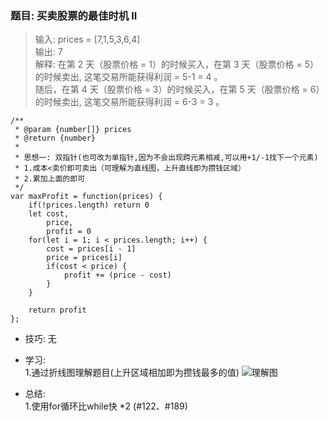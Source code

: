 
### 题目: 买卖股票的最佳时机 II
> 输入: prices = [7,1,5,3,6,4]  
> 输出: 7  
> 解释: 在第 2 天（股票价格 = 1）的时候买入，在第 3 天（股票价格 = 5）的时候卖出, 这笔交易所能获得利润 = 5-1 = 4 。  
>     随后，在第 4 天（股票价格 = 3）的时候买入，在第 5 天（股票价格 = 6）的时候卖出, 这笔交易所能获得利润 = 6-3 = 3 。


```
/**
 * @param {number[]} prices
 * @return {number}
 *
 * 思想一: 双指针(也可改为单指针,因为不会出现跨元素相减,可以用+1/-1找下一个元素)
 * 1.成本<卖价即可卖出（可理解为直线图，上升直线即为攒钱区域）
 * 2.累加上面的即可
 */
var maxProfit = function(prices) {
    if(!prices.length) return 0
    let cost,
        price,
        profit = 0
    for(let i = 1; i < prices.length; i++) {
        cost = prices[i - 1]
        price = prices[i]
        if(cost < price) {
            profit += (price - cost)
        }
    }

    return profit
};
```

* 技巧: 无

* 学习:   
1.通过折线图理解题目(上升区域相加即为攒钱最多的值)
![理解图](http://120.79.201.10:9000/leetcode_pic/122_01.jpg)

* 总结:   
1.使用for循环比while快 *2 (#122、#189)
